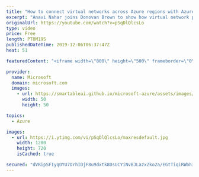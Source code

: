 ```yaml
---
title: "How to connect virtual networks across Azure regions with Azure Global VNet peering | Azure Friday"
excerpt: "Anavi Nahar joins Donovan Brown to show how virtual network peering enables you to connect networks seamlessly in Azure Virtual Network. The virtual networks appear as one for connectivity purposes. The traffic between virtual machines uses the Microsoft backbone infrastructure. Like traffic between"
originalUrl: https://youtube.com/watch?v=pSqDlQlcsLo
type: video
price: Free
length: PT8M19S
publishedDateTime: 2019-12-06T06:37:47Z
heat: 51

featuredContent: "<iframe width=\"800\" height=\"500\" frameborder=\"0\" src=\"https://www.youtube.com/embed/pSqDlQlcsLo\" allow=\"accelerometer; autoplay; encrypted-media; gyroscope; picture-in-picture\" allowfullscreen></iframe>"

provider:
  name: Microsoft
  domain: microsoft.com
  images:
    - url: https://smartableai.github.io/microsoft-azure/assets/images/organizations/microsoft.com-50x50.jpg
      width: 50
      height: 50

topics:
  - Azure

images:
  - url: https://i.ytimg.com/vi/pSqDlQlcsLo/maxresdefault.jpg
    width: 1280
    height: 720
    isCached: true

secured: "dVRipSFIyqOYU7DrhIDjF8u9dxtk8DsUCYiNvBJLazxZko2a/EGtTiqiRWbh32Kl9fKJ0Mfl9idfGoqUNgu2pdTv8W/IQCsIFkkYmOB3Wax92ZhjXQpS7StqgaustQHlneujG7nujY0JGsUXZaZTai+E4bM8nvzNsNoPbZCh4mCx+NIprgj9R13s1Kja0cMrHWEjNN/22AzEpB4ihE2qFm0L0F5i4qwqrR6w0UDBZfrqrpSb6kzkfL97tIAUnrcqCoI4eoTEwilmCfBNke/HQmNL/Asgjgi/Y7j+DCr8FXrduWgx/D/BjUPme6ukpvQySThAT2e/DN7H63bGZWlw/A42408Sg5N/oz1COWdnKsLGQAodDNU2tfXgrzGy9m0gaVIhunfix/+8XAOuggqVs6IQEaCIA+KYK45meOpJguc=;RuCV1G7uYMZK8ZThiQKUhg=="
---
```


